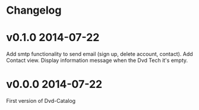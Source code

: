 Changelog
=========

v0.1.0 2014-07-22
=========
Add smtp functionality to send email (sign up, delete account, contact).
Add Contact view.
Display information message when the Dvd Tech it's empty.

v0.0.0 2014-07-22
=========
First version of Dvd-Catalog